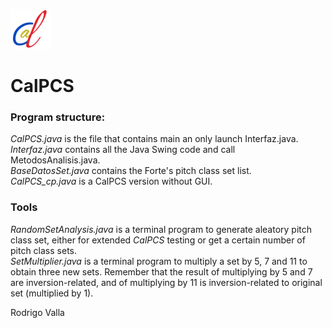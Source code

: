 ![Icon](https://github.com/rvalla/CalAc/blob/master/assets/img/icon_64.png)

# CalPCS

### Program structure:

*CalPCS.java* is the file that contains main an only launch Interfaz.java.  
*Interfaz.java* contains all the Java Swing code and call MetodosAnalisis.java.  
*BaseDatosSet.java* contains the Forte's pitch class set list.  
*CalPCS_cp.java* is a CalPCS version without GUI.  

### Tools
*RandomSetAnalysis.java* is a terminal program to generate aleatory pitch class set, either for
extended *CalPCS* testing or get a certain number of pitch class sets.  
*SetMultiplier.java* is a terminal program to multiply a set by 5, 7 and 11 to obtain three new
sets. Remember that the result of multiplying by 5 and 7 are inversion-related, and of
multiplying by 11 is inversion-related to original set (multiplied by 1).  

Rodrigo Valla